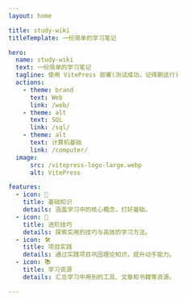 ```yaml
---
layout: home

title: study-wiki
titleTemplate: 一份简单的学习笔记

hero:
  name: study-wiki
  text: 一份简单的学习笔记
  tagline: 使用 VitePress 部署(测试成功，记得删这行)
  actions:
    - theme: brand
      text: Web
      link: /web/
    - theme: alt
      text: SQL
      link: /sql/
    - theme: alt
      text: 计算机基础
      link: /computer/
  image:
      src: /vitepress-logo-large.webp
      alt: VitePress

features:
  - icon: 📝
    title: 基础知识
    details: 涵盖学习中的核心概念，打好基础。
  - icon: 🚀
    title: 进阶技巧
    details: 探索实用的技巧与高效的学习方法。
  - icon: 🛠️
    title: 项目实践
    details: 通过实践项目巩固理论知识，提升动手能力。
  - icon: 📚
    title: 学习资源
    details: 汇总学习中用到的工具、文章和书籍等资源。

---
```

<style>
:root {
  --vp-home-hero-name-color: transparent;
  --vp-home-hero-name-background: -webkit-linear-gradient(120deg, #bd34fe 30%, #41d1ff) !important;

  --vp-home-hero-image-background-image: linear-gradient(-45deg, #bd34fe 50%, #47caff 50%) !important;
  --vp-home-hero-image-filter: blur(44px) !important;
}

@media (min-width: 640px) {
  :root {
    --vp-home-hero-image-filter: blur(56px) !important;
  }
}

@media (min-width: 960px) {
  :root {
    --vp-home-hero-image-filter: blur(68px) !important;
  }
}
</style>

